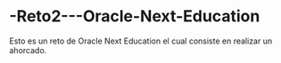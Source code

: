 # -Reto2---Oracle-Next-Education

Esto es un reto de Oracle Next Education el cual consiste en realizar un ahorcado.
